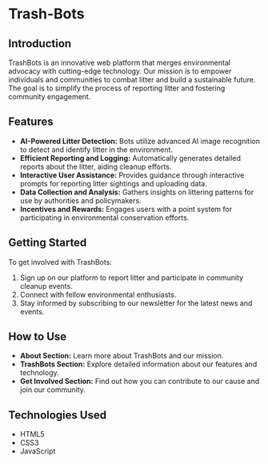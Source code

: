 # Trash-Bots
## Introduction
TrashBots is an innovative web platform that merges environmental advocacy with cutting-edge technology. Our mission is to empower individuals and communities to combat litter and build a sustainable future. The goal is to simplify the process of reporting litter and fostering community engagement.

## Features
- **AI-Powered Litter Detection:** Bots utilize advanced AI image recognition to detect and identify litter in the environment.
- **Efficient Reporting and Logging:** Automatically generates detailed reports about the litter, aiding cleanup efforts.
- **Interactive User Assistance:** Provides guidance through interactive prompts for reporting litter sightings and uploading data.
- **Data Collection and Analysis:** Gathers insights on littering patterns for use by authorities and policymakers.
- **Incentives and Rewards:** Engages users with a point system for participating in environmental conservation efforts.

## Getting Started
To get involved with TrashBots:
1. Sign up on our platform to report litter and participate in community cleanup events.
2. Connect with fellow environmental enthusiasts.
3. Stay informed by subscribing to our newsletter for the latest news and events.

## How to Use
- **About Section:** Learn more about TrashBots and our mission.
- **TrashBots Section:** Explore detailed information about our features and technology.
- **Get Involved Section:** Find out how you can contribute to our cause and join our community.

## Technologies Used
- HTML5
- CSS3
- JavaScript
